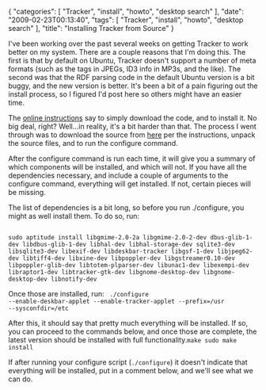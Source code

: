 {
    "categories": [
        "Tracker", 
        "install", 
        "howto", 
        "desktop search"
    ], 
    "date": "2009-02-23T00:13:40", 
    "tags": [
        "Tracker", 
        "install", 
        "howto", 
        "desktop search"
    ], 
    "title": "Installing Tracker from Source"
}

I've been working over the past several weeks on getting Tracker to work better on my system. There are a couple reasons that I'm doing this. The first is that by default on Ubuntu, Tracker doesn't support a number of meta formats (such as the tags in JPEGs, ID3 info in MP3s, and the like). The second was that the RDF parsing code in the default Ubuntu version is a bit buggy, and the new version is better. It's been a bit of a pain figuring out the install process, so I figured I'd post here so others might have an easier time.

The <a href="http://projects.gnome.org/tracker/start.html" target="_blank">online instructions</a> say to simply download the code, and to install it. No big deal, right? Well...in reality, it's a bit harder than that. The process I went through was to download the source from <a href="http://projects.gnome.org/tracker/download.html" target="_blank">here</a> per the instructions, unpack the source files, and to run the configure command. 

After the configure command is run each time, it will give you a summary of which components will be installed, and which will not. If you have all the dependencies necessary, and include a couple of arguments to the configure command, everything will get installed. If not, certain pieces will be missing. 

The list of dependencies is a bit long, so before you run ./configure, you might as well install them. To do so, run:

<code lang="bash">
sudo aptitude install libgmime-2.0-2a libgmime-2.0-2-dev dbus-glib-1-dev libdbus-glib-1-dev libhal-dev libhal-storage-dev sqlite3-dev libsqlite3-dev libexif-dev libdeskbar-tracker libgsf-1-dev libjpeg62-dev libtiff4-dev libxine-dev libpoppler-dev libgstreamer0.10-dev libpoppler-glib-dev libtotem-plparser-dev libunac1-dev libexempi-dev libraptor1-dev libtracker-gtk-dev libgnome-desktop-dev libgnome-desktop-dev libnotify-dev</code>

Once those are installed, run:
<code lang="bash">
 ./configure --enable-deskbar-applet --enable-tracker-applet --prefix=/usr --sysconfdir=/etc</code>

After this, it should say that pretty much everything will be installed. If so, you can proceed to the commands below, and once those are complete, the latest version should be installed with full functionality.<code lang="bash">make
sudo make install</code>

If after running your configure script (<code lang="bash">./configure</code>) it doesn't indicate that everything will be installed, put in a comment below, and we'll see what we can do.